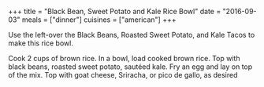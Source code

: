 +++
title = "Black Bean, Sweet Potato and Kale Rice Bowl"
date = "2016-09-03"
meals = ["dinner"]
cuisines = ["american"]
+++

Use the left-over the Black Beans, Roasted Sweet Potato, and Kale Tacos to make this rice bowl.

Cook 2 cups of brown rice. In a bowl, load cooked brown rice. Top with black beans, roasted sweet potato, sautéed kale. Fry an egg and lay on top of the mix. Top with goat cheese, Sriracha, or pico de gallo, as desired
